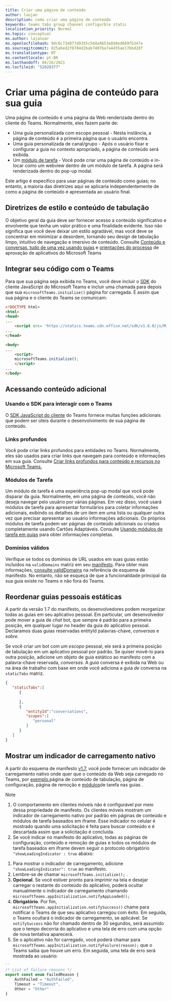 ```yaml
---
title: Criar uma página de conteúdo
author: laujan
description: como criar uma página de conteúdo
keywords: teams tabs group channel configurble static
localization_priority: Normal
ms.topic: conceptual
ms.author: lajanuar
ms.openlocfilehash: 9dc6c73d877d9355c5d4a9653e0d8ed669fb347e
ms.sourcegitcommit: 825abed2f8784d2bab7407ba7a4455ae17bbd28f
ms.translationtype: MT
ms.contentlocale: pt-BR
ms.lasthandoff: 04/26/2021
ms.locfileid: "52020377"
---
```

# <a name="create-a-content-page-for-your-tab"></a>Criar uma página de conteúdo para sua guia

Uma página de conteúdo é uma página da Web renderizada dentro do cliente do Teams. Normalmente, eles fazem parte de:

* Uma guia personalizada com escopo pessoal - Nesta instância, a página de conteúdo é a primeira página que o usuário encontra.
* Uma guia personalizada de canal/grupo - Após o usuário fixar e configurar a guia no contexto apropriado, a página de conteúdo será exibida.
* Um [módulo de tarefa](~/task-modules-and-cards/what-are-task-modules.md) - Você pode criar uma página de conteúdo e in-locar como um webview dentro de um módulo de tarefa. A página será renderizada dentro do pop-up modal.

Este artigo é específico para usar páginas de conteúdo como guias; no entanto, a maioria das diretrizes aqui se aplicaria independentemente de como a página de conteúdo é apresentada ao usuário final.

## <a name="tab-content-and-style-guidelines"></a>Diretrizes de estilo e conteúdo de tabulação

O objetivo geral da guia deve ser fornecer acesso a conteúdo significativo e envolvente que tenha um valor prático e uma finalidade evidente. Isso não significa que você deve deixar um estilo agradável, mas você deve se concentrar em minimizar a desordem, tornando seu design de tabulação limpo, intuitivo de navegação e imersivo de conteúdo. Consulte [Conteúdo e conversas, tudo de uma vez usando guias](~/tabs/design/tabs.md) e [orientações do processo](~/concepts/deploy-and-publish/appsource/prepare/frequently-failed-cases.md) de aprovação de aplicativos do Microsoft Teams

## <a name="integrate-your-code-with-teams"></a>Integrar seu código com o Teams

Para que sua página seja exibida no Teams, você deve incluir o [SDK](/javascript/api/overview/msteams-client?view=msteams-client-js-latest&preserve-view=true) do cliente JavaScript do Microsoft Teams e incluir uma chamada para depois que sua `microsoftTeams.initialize()` página for carregada. É assim que sua página e o cliente do Teams se comunicam:

```html
<!DOCTYPE html>
<html>
<head>
...
    <script src= 'https://statics.teams.cdn.office.net/sdk/v1.6.0/js/MicrosoftTeams.min.js'></script>
...
</head>

<body>
...
    <script>
    microsoftTeams.initialize();
    </script>
...
</body>
```

## <a name="accessing-additional-content"></a>Acessando conteúdo adicional

### <a name="using-the-sdk-to-interact-with-teams"></a>Usando o SDK para interagir com o Teams

O [SDK JavaScript do cliente](~/tabs/how-to/using-teams-client-sdk.md) do Teams fornece muitas funções adicionais que podem ser úteis durante o desenvolvimento de sua página de conteúdo.

### <a name="deep-links"></a>Links profundos

Você pode criar links profundos para entidades no Teams. Normalmente, eles são usados para criar links que navegam para conteúdo e informações em sua guia. Consulte [Criar links profundos para conteúdo e recursos no Microsoft Teams.](~/concepts/build-and-test/deep-links.md)

### <a name="task-modules"></a>Módulos de Tarefa

Um módulo de tarefa é uma experiência pop-up modal que você pode disparar da guia. Normalmente, em uma página de conteúdo, você não deseja navegar pelo usuário por várias páginas. Em vez disso, você usará módulos de tarefa para apresentar formulários para coletar informações adicionais, exibindo os detalhes de um item em uma lista ou qualquer outra vez que precisar apresentar ao usuário informações adicionais. Os próprios módulos de tarefa podem ser páginas de conteúdo adicionais ou criados completamente usando Cartões Adaptáveis. Consulte [Usando módulos de tarefa em guias](~/task-modules-and-cards/task-modules/task-modules-tabs.md) para obter informações completas.

### <a name="valid-domains"></a>Domínios válidos

Verifique se todos os domínios de URL usados em suas guias estão incluídos na `validDomains` matriz em seu [manifesto](~/concepts/build-and-test/apps-package.md). Para obter mais informações, [consulte validDomains](~/resources/schema/manifest-schema.md#validdomains) na referência de esquema de manifesto. No entanto, não se esqueça de que a funcionalidade principal da sua guia existe no Teams e não fora do Teams.

## <a name="reorder-static-personal-tabs"></a>Reordenar guias pessoais estáticas

A partir da versão 1.7 do manifesto, os desenvolvedores podem reorganizar todas as guias em seu aplicativo pessoal. Em particular, um desenvolvedor pode mover a guia de *chat* bot, que sempre é padrão para a primeira posição, em qualquer lugar no header da guia do aplicativo pessoal. Declaramos duas guias reservadas entityId palavras-chave, *conversas* e *sobre*.

Se você criar um bot com *um escopo* pessoal, ele será a primeira posição de tabulação em um aplicativo pessoal por padrão. Se quiser movê-lo para outra posição, adicione um objeto de guia estático ao manifesto com a palavra-chave reservada, *conversas*. A *guia* conversa é exibida na Web ou na área de trabalho com base em onde você adiciona a guia *de* conversa na `staticTabs` matriz. 

```json
{
   "staticTabs":[
      {
         
      },
      {
         "entityId":"conversations",
         "scopes":[
            "personal"
         ]
      }
   ]
}
```

## <a name="show-a-native-loading-indicator"></a>Mostrar um indicador de carregamento nativo

A partir do esquema de manifesto [v1.7](../../../resources/schema/manifest-schema.md), você pode fornecer um indicador de carregamento nativo onde quer que o conteúdo da Web seja carregado no Teams, por [exemplo,](#integrate-your-code-with-teams)página de conteúdo de tabulação, [](configuration-page.md)página de configuração, [](removal-page.md) página de remoção e [módulos](../../../task-modules-and-cards/task-modules/task-modules-tabs.md)de tarefa nas guias . [](../../../resources/schema/manifest-schema.md#showloadingindicator)

> [!NOTE]
> 1. O comportamento em clientes móveis não é configurável por meio dessa propriedade de manifesto. Os clientes móveis mostram um indicador de carregamento nativo por padrão em páginas de conteúdo e módulos de tarefa baseados em iframe. Esse indicador no celular é mostrado quando uma solicitação é feita para buscar conteúdo e é descartada assim que a solicitação é concluída.
> 2. Se você indicar no manifesto do aplicativo, todas as páginas de configuração, conteúdo e remoção de guias e todos os módulos de tarefa baseados em iframe devem seguir o protocolo obrigatório  `"showLoadingIndicator : true`  abaixo:


1. Para mostrar o indicador de carregamento, adicione `"showLoadingIndicator": true` ao manifesto. 
2. Lembre-se de chamar `microsoftTeams.initialize();` .
3. **Opcional**. Se você estiver pronto para imprimir na tela e desejar carregar o restante do conteúdo do aplicativo, poderá ocultar manualmente o indicador de carregamento chamando `microsoftTeams.appInitialization.notifyAppLoaded();`
4. **Obrigatório**. Por fim, `microsoftTeams.appInitialization.notifySuccess()` chame para notificar o Teams de que seu aplicativo carregou com êxito. Em seguida, o Teams ocultará o indicador de carregamento, se aplicável. Se  `notifySuccess`  não for chamado dentro de 30 segundos, será assumido que o tempo decorria do aplicativo e uma tela de erro com uma opção de nova tentativa aparecerá.
5. Se o aplicativo não for carregado, você poderá chamar para `microsoftTeams.appInitialization.notifyFailure(reason);` que o Teams saiba que houve um erro. Em seguida, uma tela de erro será mostrada ao usuário:

```typescript
``
/* List of failure reasons */
export const enum FailedReason {
    AuthFailed = "AuthFailed",
    Timeout = "Timeout",
    Other = "Other"
}
```
>

